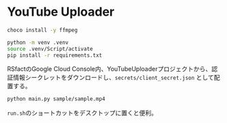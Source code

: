 # YouTube Uploader

```bash
choco install -y ffmpeg
```

```bash
python -m venv .venv
source .venv/Script/activate
pip install -r requirements.txt
```

RSfactのGoogle Cloud Console内、YouTubeUploaderプロジェクトから、認証情報シークレットをダウンロードし、`secrets/client_secret.json` として配置する。

```bash
python main.py sample/sample.mp4
```

`run.sh`のショートカットをデスクトップに置くと便利。

